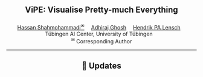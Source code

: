 <div align='center'>
<h2 align="center"> ViPE: Visualise Pretty-much Everything </h2>
<h3 align="center"></h3>
<div>
<div align="center">
    <a href='https://fittar.me/' target='_blank'>Hassan Shahmohammadi<sup>&#x2709</sup></a>&emsp;
    <a href='https://adhirajghosh.github.io/' target='_blank'>Adhiraj Ghosh</a>&emsp;
    <a href='https://uni-tuebingen.de/fakultaeten/mathematisch-naturwissenschaftliche-fakultaet/fachbereiche/informatik/lehrstuehle/computergrafik/lehrstuhl/mitarbeiter/prof-dr-ing-hendrik-lensch/' target='_blank'>Hendrik PA Lensch</a>&emsp;
    </br>
</div>
<div>
<div align="center">
    Tübingen AI Center, University of Tübingen&emsp;
    </br>
    <sup>&#x2709</sup> Corresponding Author
    
</div>

 -----------------
## 🦾 Updates
